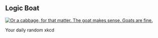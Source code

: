 ## Logic Boat
[![Or a cabbage, for that matter. The goat makes sense. Goats are fine.](https://imgs.xkcd.com/comics/logic_boat.png)](https://xkcd.com/1134/ "Or a cabbage, for that matter. The goat makes sense. Goats are fine.")

Your daily random xkcd
